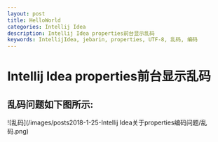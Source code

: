 ```yaml
---
layout: post
title: HelloWorld
categories: Intellij Idea
description: Intellij Idea properties前台显示乱码
keywords: IntellijIdea, jebarin, properties, UTF-8, 乱码, 编码
---
```

# Intellij Idea properties前台显示乱码

## 乱码问题如下图所示:

![乱码](/images/posts2018-1-25-Intellij Idea关于properties编码问题/乱码.png)